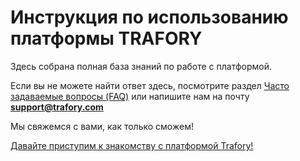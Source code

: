 # Инструкция по использованию платформы TRAFORY

Здесь собрана полная база знаний по работе с платформой.


Если вы не можете найти ответ здесь, посмотрите раздел [Часто задаваемые вопросы (FAQ)](/doc/chasto-zadavaemye-voprosy-faq-0aTx9olGzi) или напишите нам на почту **support@trafory.com**

Мы свяжемся с вами, как только сможем!


[Давайте приступим к знакомству с платформой Trafory!](/doc/nachalo-raboty-rClA64KC4f)


## 


